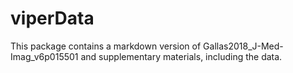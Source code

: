 # viperData
This package contains a markdown version of Gallas2018_J-Med-Imag_v6p015501 and supplementary materials, including the data.
